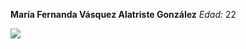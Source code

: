 **María Fernanda Vásquez Alatriste González**
_Edad:_ 22

![](https://scontent.fmex1-6.fna.fbcdn.net/v/t39.30808-6/311128885_2314673338684320_882684566948617627_n.jpg?_nc_cat=111&ccb=1-7&_nc_sid=efb6e6&_nc_eui2=AeE6AJVEJN41l4xXRdyg--2NeyGxCgSb4U17IbEKBJvhTUodmAcU-IHoq9b_RcwlrUOcgc9B59_aIuqSYKkf74y5&_nc_ohc=zPIydDv4CXsAX_U7sJz&_nc_pt=1&_nc_ht=scontent.fmex1-6.fna&cb_e2o_trans=t&oh=00_AfC9VZ8iz2jUkb2twu7z3KM1MJcx00Xx054TdDu7jVJ9GQ&oe=65DAB16E)